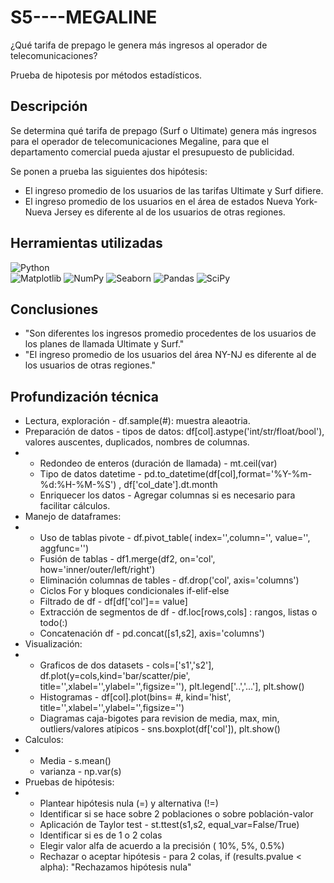 # S5----MEGALINE
¿Qué tarifa de prepago le genera más ingresos al operador de telecomunicaciones?

Prueba de hipotesis por métodos estadísticos.

## Descripción
Se determina qué tarifa de prepago (Surf o Ultimate) genera más ingresos para  el operador de telecomunicaciones Megaline, para que el departamento comercial pueda ajustar el presupuesto de publicidad.

Se ponen a prueba las siguientes dos hipótesis:
* El ingreso promedio de los usuarios de las tarifas Ultimate y Surf difiere.
* El ingreso promedio de los usuarios en el área de estados Nueva York-Nueva Jersey es diferente al de los usuarios de otras regiones.

## Herramientas utilizadas
![Python](https://img.shields.io/badge/:Python-024A86?style=for-the-badge&logo=python&logoColor=white&labelColor=101010)</br>
![Matplotlib](https://img.shields.io/badge/Matplotlib-%23ffffff.svg?style=for-the-badge&logo=Matplotlib&logoColor=black)
![NumPy](https://img.shields.io/badge/numpy-%23013243.svg?style=for-the-badge&logo=numpy&logoColor=white)
![Seaborn](https://img.shields.io/badge/seaborn-%233F4F75.svg?style=for-the-badge&logo=seaborn&logoColor=white)
![Pandas](https://img.shields.io/badge/pandas-%23150458.svg?style=for-the-badge&logo=pandas&logoColor=white)
![SciPy](https://img.shields.io/badge/SciPy-%230C55A5.svg?style=for-the-badge&logo=scipy&logoColor=%white)

## Conclusiones
* "Son diferentes los ingresos promedio procedentes de los usuarios de los planes de llamada Ultimate y Surf."
* "El ingreso promedio de los usuarios del área NY-NJ es diferente al de los usuarios de otras regiones."
  
## Profundización técnica
* Lectura, exploración - df.sample(#): muestra aleaotria.
*  Preparación de datos - tipos de datos: df[col].astype('int/str/float/bool'), valores auscentes, duplicados, nombres de columnas.
* * Redondeo de enteros (duración de llamada) - mt.ceil(var)
  * Tipo de datos datetime - pd.to_datetime(df[col],format='%Y-%m-%d:%H-%M-%S') , df['col_date'].dt.month
  * Enriquecer los datos - Agregar columnas si es necesario para facilitar cálculos.
* Manejo de dataframes: 
* *  Uso de tablas pivote - df.pivot_table( index='',column='', value='', aggfunc='')
  *   Fusión de tablas - df1.merge(df2, on='col', how='inner/outer/left/right')
  *   Eliminación columnas de tables - df.drop('col', axis='columns')
  *   Ciclos For y bloques condicionales if-elif-else
  *   Filtrado de df - df[df['col']== value]
  *   Extracción de segmentos de df - df.loc[rows,cols] : rangos, listas o todo(:)
  *   Concatenación df - pd.concat([s1,s2], axis='columns')
* Visualización: 
* * Graficos de dos datasets - cols=['s1','s2'], df.plot(y=cols,kind='bar/scatter/pie', title='',xlabel='',ylabel='',figsize=''), plt.legend['..','...'], plt.show()
  * Histogramas - df[col].plot(bins= #, kind='hist', title='',xlabel='',ylabel='',figsize='')
  * Diagramas  caja-bigotes para revision de media, max, min, outliers/valores atípicos - sns.boxplot(df['col']), plt.show()
* Calculos:
* * Media - s.mean()
  * varianza - np.var(s)
* Pruebas de hipótesis:
* * Plantear hipótesis nula (=) y alternativa (!=)
  * Identificar si se hace sobre 2 poblaciones o sobre población-valor
  * Aplicación de Taylor test -  st.ttest(s1,s2, equal_var=False/True)
  * Identificar si es de 1 o 2 colas
  * Elegir valor alfa de acuerdo a la precisión ( 10%, 5%, 0.5%)
  * Rechazar o aceptar hipótesis -  para 2 colas, if (results.pvalue < alpha): "Rechazamos hipótesis nula"
